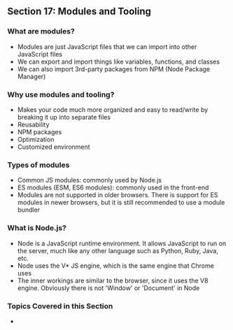 ## Section 17: Modules and Tooling

### What are modules?

- Modules are just JavaScript files that we can import into other JavaScript files
- We can export and import things like variables, functions, and classes
- We can also import 3rd-party packages from NPM (Node Package Manager)

### Why use modules and tooling?

- Makes your code much more organized and easy to read/write by breaking it up into separate files
- Reusability
- NPM packages
- Optimization
- Customized environment

### Types of modules

- Common JS modules: commonly used by Node.js
- ES modules (ESM, ES6 modules): commonly used in the front-end
- Modules are not supported in older browsers. There is support for ES modules in newer browsers, but it is still recommended to use a module bundler

### What is Node.js?

- Node is a JavaScript runtime environment. It allows JavaScript to run on the server, much like any other language such as Python, Ruby, Java, etc.
- Node uses the V\* JS engine, which is the same engine that Chrome uses
- The inner workings are similar to the browser, since it uses the V8 engine. Obviously there is not 'Window' or 'Document' in Node

### Topics Covered in this Section

- []()
